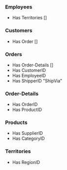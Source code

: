<!-- ref: https://github.com/graphql-compose/graphql-compose-examples/tree/master/examples/northwind/data/csv -->

### Employees

- Has Territories []

### Customers

- Has Order []

### Orders

- Has Order-Details []
- Has CustomerID
- Has EmployeeID
- Has ShipperID "ShipVia"

### Order-Details

- Has OrderID
- Has ProductID

### Products

- Has SupplierID
- Has CategoryID

### Territories

- Has RegionID
